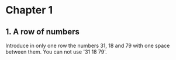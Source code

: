 # Chapter 1
## 1. A row of numbers
Introduce in only one row the numbers 31, 18 and 79 with one space between them. You can not use '31 18 79'.